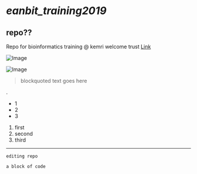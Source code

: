 # *eanbit_training2019*
## **repo??**
Repo for bioinformatics training @ kemri welcome trust
[Link](https://kemri-wellcome.org/2)

![Image](https://i1.wp.com/www.paisano-online.com/images/news/6063/bubby-the-misadventures-of-flapjack-wallpapers-1024x768__gallery.jpg?w=600)

![Image](http://www.bu.edu/bioinformatics/files/2009/04/bioinformatics-departments.png)

<blockquote><p>blockquoted text goes here</p></blockquote>. 

* 1
* 2
* 3

1. first
2. second
3. third

---
`editing repo`

```a block of code```
